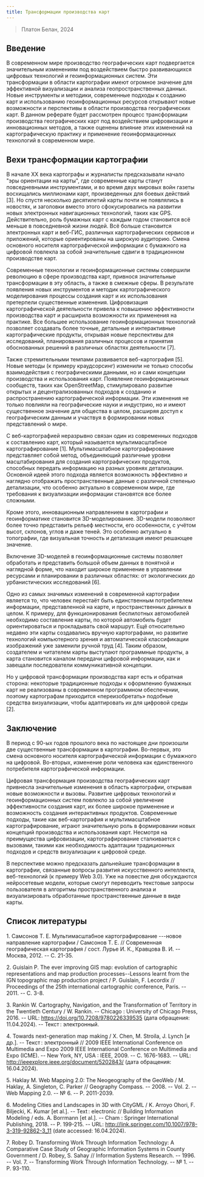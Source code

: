 ```yaml
---
title: Трансформации производства карт
---
```


> Платон Белан, 2024

## Введение

В современном мире производство географических карт подвергается
значительным изменениям под воздействием быстро развивающихся цифровых
технологий и геоинформационных систем. Эти трансформации в области
картографии имеют огромное значение для эффективной визуализации и
анализа геопространственных данных. Новые инструменты и методики,
современные подходы к созданию карт и использованию геоинформационных
ресурсов открывают новые возможности и перспективы в области
производства географических карт. В данном реферате будет рассмотрен
процесс трансформации производства географических карт под воздействием
цифровизации и инновационных методов, а также оценены влияние этих
изменений на картографическую практику и применение геоинформационных
технологий в современном мире.

## Вехи трансформации картографии

В начале XX века картографы и журналисты предсказывали начало \"эры
ориентации на карты\", где современные карты станут повседневными
инструментами, и во время двух мировых войн газеты восхищались
миллионами карт, произведенных для боевых действий \[3\]. Но спустя
несколько десятилетий карты почти не появлялись в новостях, и заголовки
вместо этого сфокусировались на развитии новых электронных навигационных
технологий, таких как GPS. Действительно, роль бумажных карт с каждым
годом становится всё меньше в повседневной жизни людей. Всё больше
становится электронных карт и веб-ГИС, различных картографических
сервисов и приложений, которые ориентированы на широкую аудиторию. Смена
основного носителя картографической информации с бумажного на цифровой
повлекла за собой значительные сдвиги в традиционном производстве карт.

Современные технологии и геоинформационные системы совершили революцию в
сфере производства карт, привнося значительные трансформации в эту
область, а также в смежные сферы. В результате появления новых
инструментов и методик картографического моделирования процессы создания
карт и их использования претерпели существенные изменения. Цифровизация
картографической деятельности привела к повышению эффективности
производства карт и расширила возможности их применения на практике. Все
большее использование геоинформационных технологий позволяет создавать
более точные, детальные и интерактивные картографические продукты,
открывая новые перспективы для исследований, планирования различных
процессов и принятия обоснованных решений в различных областях
деятельности \[7\].

Также стремительными темпами развивается веб-картография \[5\]. Новые
методы (к примеру краудсорсинг) изменили не только способы
взаимодействия с географическими данными, но и сами концепции
производства и использования карт. Появление геоинформационных
сообществ, таких как OpenStreetMap, стимулировало развитие открытых и
децентрализованных подходов к созданию и распространению
картографической информации. Эти изменения не только повлияли на
географические науки и индустрию, но и имеют существенное значение для
общества в целом, расширяя доступ к географическим данным и участвуя в
формировании новых представлений о мире.

С веб-картографией неразрывно связан один из современных подходов к
составлению карт, который называется мультимасштабное картографирование
\[1\]. Мультимасштабное картографирование представляет собой метод,
объединяющий различные уровни масштабирования для создания
картографических продуктов, способных передать информацию на разных
уровнях детализации. Основной идеей этого подхода является возможность
эффективно и наглядно отображать пространственные данные с различной
степенью детализации, что особенно актуально в современном мире, где
требования к визуализации информации становятся все более сложными.

Кроме этого, инновационным направлением в картографии и геоинформатике
становится 3D-моделирование. 3D-модели позволяют более точно представить
рельеф местности, его особенности, с учётом высот, склонов, углов и даже
теней. Это особенно актуально в топографии, где визуальная точность и
детализация имеют решающее значение.

Включение 3D-моделей в геоинформационные системы позволяет обработать и
представить большой объем данных в понятной и наглядной форме, что
находит широкое применение в управлении ресурсами и планировании в
различных областях: от экологических до урбанистических исследований
\[6\].

Одно из самых значимых изменений в современной картографии является то,
что человек перестаёт быть единственным потребителем информации,
представленной на карте, и пространственных данных в целом. К примеру,
для функционирования беспилотных автомобилей необходимо составление
карты, по которой автомобиль будет ориентироваться и прокладывать свой
маршрут. Ещё относительно недавно эти карты создавались вручную
картографами, но развитие технологий компьютерного зрения и
автоматической классификации изображений уже заменили ручной труд \[4\].
Таким образом, создателем и читателем карты выступают программные
продукты, а карта становится каналом передачи цифровой информации, как и
завещали последователи коммуникативной концепции.

Но у цифровой трансформации производства карт есть и обратная сторона:
некоторые традиционные подходы к оформлению бумажных карт не реализованы
в современном программном обеспечении, поэтому картографам приходится
«переизобретать» подобные средства визуализации, чтобы адаптировать их
для цифровой среды \[2\].

## Заключение

В период с 90-ых годов прошлого века по настоящее дни произошли две
существенные трансформации в картографии. Во-первых, это смена основного
носителя картографической информации с бумажного на цифровой. Во-вторых,
изменение роли человека как единственного потребителя картографической
информации.

Цифровая трансформация производства географических карт привнесла
значительные изменения в область картографии, открывая новые возможности
и вызовы. Развитие цифровых технологий и геоинформационных систем
повлекло за собой увеличение эффективности создания карт, их более
широкое применение и возможность создания интерактивных продуктов.
Современные подходы, такие как веб-картография и мультимасштабное
картографирование, играют значительную роль в формировании новых
концепций производства и использования карт. Несмотря на преимущества
цифровизации, картографирование сталкивается с вызовами, такими как
необходимость адаптации традиционных подходов и средств визуализации к
цифровой среде.

В перспективе можно предсказать дальнейшие трансформации в картографии,
связанные вопросы развития искусственного интеллекта, веб-технологий (к
примеру Web 3.0). Уже на повестке дня обсуждаются нейросетевые модели,
которые смогут переводить текстовые запросы пользователя в алгоритмы
пространственного анализа и визуализировать обработанные
пространственные данные в виде карты.

## Список литературы

1\. Самсонов Т. Е. Мультимасштабное картографирование ---новое
направление картографии / Самсонов Т. Е. // Современная географическая
картография / сост. Лурье И. К., Кравцова В. И. -- Москва, 2012. --
С. 21-35.

2\. Guislain P. The ever improving GIS map: evolution of cartographic
representations and map production processes--Lessons learnt from the
IGN topographic map production project / P. Guislain, F. Lecordix //
Proceedings of the 25th international cartographic conference, Paris. --
2011. -- С. 3-8.

3\. Rankin W. Cartography, Navigation, and the Transformation of
Territory in the Twentieth Century / W. Rankin. -- Chicago : University
of Chicago Press, 2016. -- URL: https://doi.org/10.7208/9780226339535
(дата обращения: 11.04.2024). -- Текст : электронный.

4\. Towards next-generation map making / X. Chen, M. Stroila, J. Lynch
\[и др.\]. -- Текст : электронный // 2009 IEEE International Conference
on Multimedia and Expo 2009 IEEE International Conference on Multimedia
and Expo (ICME). -- New York, NY, USA : IEEE, 2009. -- С. 1676-1683. --
URL: http://ieeexplore.ieee.org/document/5202843/ (дата обращения:
16.04.2024).

5\. Haklay M. Web Mapping 2.0: The Neogeography of the GeoWeb / M.
Haklay, A. Singleton, C. Parker // Geography Compass. -- 2008. --
Vol. 2. -- Web Mapping 2.0. -- № 6. -- P. 2011-2039.

6\. Modeling Cities and Landscapes in 3D with CityGML / K. Arroyo Ohori,
F. Biljecki, K. Kumar \[et al.\]. -- Text : electronic // Building
Information Modeling / eds. A. Borrmann \[et al.\]. -- Cham : Springer
International Publishing, 2018. -- P. 199-215. -- URL:
http://link.springer.com/10.1007/978-3-319-92862-3_11 (date accessed:
16.04.2024).

7\. Robey D. Transforming Work Through Information Technology: A
Comparative Case Study of Geographic Information Systems in County
Government / D. Robey, S. Sahay // Information Systems Research. --
1996. -- Vol. 7. -- Transforming Work Through Information Technology. --
№ 1. -- P. 93-110.
